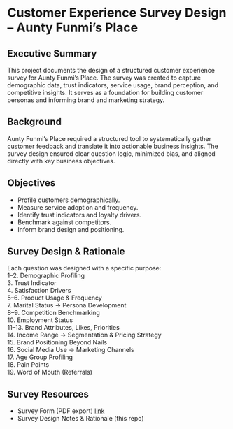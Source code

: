 # Customer Experience Survey Design – Aunty Funmi’s Place  

## Executive Summary  
This project documents the design of a structured customer experience survey for Aunty Funmi’s Place. The survey was created to capture demographic data, trust indicators, service usage, brand perception, and competitive insights. It serves as a foundation for building customer personas and informing brand and marketing strategy.  

## Background  
Aunty Funmi’s Place required a structured tool to systematically gather customer feedback and translate it into actionable business insights. The survey design ensured clear question logic, minimized bias, and aligned directly with key business objectives.  

## Objectives  
- Profile customers demographically.  
- Measure service adoption and frequency.  
- Identify trust indicators and loyalty drivers.  
- Benchmark against competitors.  
- Inform brand design and positioning.  

## Survey Design & Rationale  
Each question was designed with a specific purpose:  
1–2. Demographic Profiling  
3. Trust Indicator  
4. Satisfaction Drivers  
5–6. Product Usage & Frequency  
7. Marital Status → Persona Development  
8–9. Competition Benchmarking  
10. Employment Status  
11–13. Brand Attributes, Likes, Priorities  
14. Income Range → Segmentation & Pricing Strategy  
15. Brand Positioning Beyond Nails  
16. Social Media Use → Marketing Channels  
17. Age Group Profiling  
18. Pain Points  
19. Word of Mouth (Referrals)  

## Survey Resources  
- Survey Form (PDF export) [link](AFP_Form.pdf)  
- Survey Design Notes & Rationale (this repo)  
